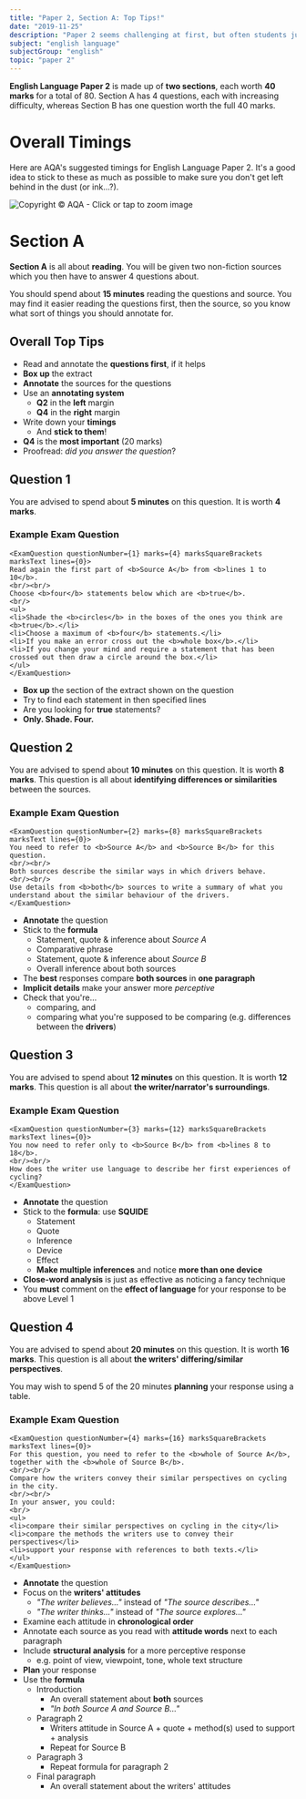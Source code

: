 ```yaml
---
title: "Paper 2, Section A: Top Tips!"
date: "2019-11-25"
description: "Paper 2 seems challenging at first, but often students just overthink it. Read through these short top tips to top-up your knowledge."
subject: "english language"
subjectGroup: "english"
topic: "paper 2"
---
```


**English Language Paper 2** is made up of **two sections**, each worth **40 marks** for a total of 80. Section A has 4 questions, each with increasing difficulty, whereas Section B has one question worth the full 40 marks.

# Overall Timings

Here are AQA's suggested timings for English Language Paper 2. It's a good idea to stick to these as much as possible to make sure you don't get left behind in the dust (or ink...?).

![Copyright © AQA - Click or tap to zoom image](articles/english-language/timings/paper-2.png)

# Section A

**Section A** is all about **reading**. You will be given two non-fiction sources which you then have to answer 4 questions about.

You should spend about **15 minutes** reading the questions and source. You may find it easier reading the questions first, then the source, so you know what sort of things you should annotate for.

## Overall Top Tips

- Read and annotate the **questions first**, if it helps
- **Box up** the extract
- **Annotate** the sources for the questions
- Use an **annotating system**
  - **Q2** in the **left** margin
  - **Q4** in the **right** margin
- Write down your **timings**
  - And **stick to them**!
- **Q4** is the **most important** (20 marks)
- Proofread: _did you answer the question_?

## Question 1

You are advised to spend about **5 minutes** on this question. It is worth **4 marks**.

### Example Exam Question

```react
<ExamQuestion questionNumber={1} marks={4} marksSquareBrackets marksText lines={0}>
Read again the first part of <b>Source A</b> from <b>lines 1 to 10</b>.
<br/><br/>
Choose <b>four</b> statements below which are <b>true</b>.
<br/>
<ul>
<li>Shade the <b>circles</b> in the boxes of the ones you think are <b>true</b>.</li>
<li>Choose a maximum of <b>four</b> statements.</li>
<li>If you make an error cross out the <b>whole box</b>.</li>
<li>If you change your mind and require a statement that has been crossed out then draw a circle around the box.</li>
</ul>
</ExamQuestion>
```

- **Box up** the section of the extract shown on the question
- Try to find each statement in then specified lines
- Are you looking for **true** statements?
- **Only. Shade. Four.**

## Question 2

You are advised to spend about **10 minutes** on this question. It is worth **8 marks**. This question is all about **identifying differences or similarities** between the sources.

### Example Exam Question

```react
<ExamQuestion questionNumber={2} marks={8} marksSquareBrackets marksText lines={0}>
You need to refer to <b>Source A</b> and <b>Source B</b> for this question.
<br/><br/>
Both sources describe the similar ways in which drivers behave.
<br/><br/>
Use details from <b>both</b> sources to write a summary of what you understand about the similar behaviour of the drivers.
</ExamQuestion>
```

- **Annotate** the question
- Stick to the **formula**
  - Statement, quote & inference about _Source A_
  - Comparative phrase
  - Statement, quote & inference about _Source B_
  - Overall inference about both sources
- The **best** responses compare **both sources** in **one paragraph**
- **Implicit details** make your answer more _perceptive_
- Check that you're...
  - comparing, and
  - comparing what you're supposed to be comparing (e.g. differences between the **drivers**)

## Question 3

You are advised to spend about **12 minutes** on this question. It is worth **12 marks**. This question is all about **the writer/narrator's surroundings**.

### Example Exam Question

```react
<ExamQuestion questionNumber={3} marks={12} marksSquareBrackets marksText lines={0}>
You now need to refer only to <b>Source B</b> from <b>lines 8 to 18</b>.
<br/><br/>
How does the writer use language to describe her first experiences of cycling?
</ExamQuestion>
```

- **Annotate** the question
- Stick to the **formula**: use **SQUIDE**
  - Statement
  - Quote
  - Inference
  - Device
  - Effect
  - **Make multiple inferences** and notice **more than one device**
- **Close-word analysis** is just as effective as noticing a fancy technique
- You **must** comment on the **effect of language** for your response to be above Level 1

## Question 4

You are advised to spend about **20 minutes** on this question. It is worth **16 marks**. This question is all about **the writers' differing/similar perspectives**.

You may wish to spend 5 of the 20 minutes **planning** your response using a table.

### Example Exam Question

```react
<ExamQuestion questionNumber={4} marks={16} marksSquareBrackets marksText lines={0}>
For this question, you need to refer to the <b>whole of Source A</b>, together with the <b>whole of Source B</b>.
<br/><br/>
Compare how the writers convey their similar perspectives on cycling in the city.
<br/><br/>
In your answer, you could:
<br/>
<ul>
<li>compare their similar perspectives on cycling in the city</li>
<li>compare the methods the writers use to convey their perspectives</li>
<li>support your response with references to both texts.</li>
</ul>
</ExamQuestion>
```

- **Annotate** the question
- Focus on the **writers' attitudes**
  - _"The writer believes..."_ instead of _"The source describes..."_
  - _"The writer thinks..."_ instead of _"The source explores..."_
- Examine each attitude in **chronological order**
- Annotate each source as you read with **attitude words** next to each paragraph
- Include **structural analysis** for a more perceptive response
  - e.g. point of view, viewpoint, tone, whole text structure
- **Plan** your response
- Use the **formula**
  - Introduction
    - An overall statement about **both** sources
    - _"In both Source A and Source B..."_
  - Paragraph 2
    - Writers attitude in Source A + quote + method(s) used to support + analysis
    - Repeat for Source B
  - Paragraph 3
    - Repeat formula for paragraph 2
  - Final paragraph
    - An overall statement about the writers' attitudes
